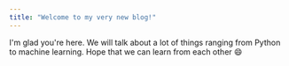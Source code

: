 ```yaml
---
title: "Welcome to my very new blog!"
---
```


I'm glad you're here. We will talk about a lot of things ranging from Python to machine learning. Hope that we can learn from each other 😄
